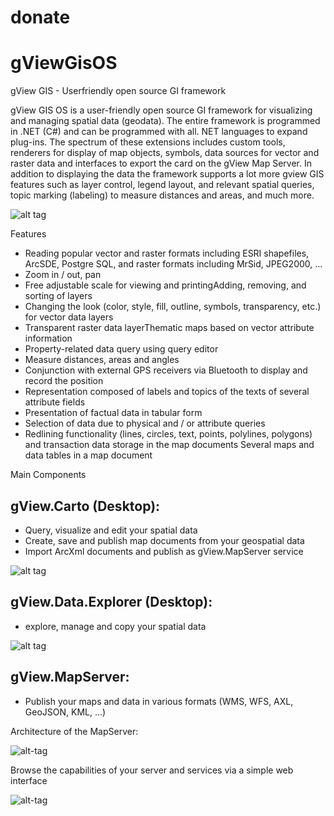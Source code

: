 # donate

# gViewGisOS
gView GIS - Userfriendly open source GI framework

gView GIS OS is a user-friendly open source GI framework for visualizing and managing spatial data (geodata). The entire framework is programmed in .NET (C#) and can be programmed with all. NET languages to expand plug-ins. The spectrum of these extensions includes custom tools, renderers for display of map objects, symbols, data sources for vector and raster data and interfaces to export the card on the gView Map Server. In addition to displaying the data the framework supports a lot more gview GIS features such as layer control, legend layout, and relevant spatial queries, topic marking (labeling) to measure distances and areas, and much more.

![alt tag](http://www.codeplex.com/Download?ProjectName=gviewgis&DownloadId=417769)

Features

* Reading popular vector and raster formats including ESRI shapefiles, ArcSDE, Postgre SQL, and raster formats including MrSid, JPEG2000, ...
* Zoom in / out, pan
* Free adjustable scale for viewing and printingAdding, removing, and sorting of layers 
* Changing the look (color, style, fill, outline, symbols, transparency, etc.) for vector data layers
* Transparent raster data layerThematic maps based on vector attribute information
* Property-related data query using query editor
* Measure distances, areas and angles 
* Conjunction with external GPS receivers via Bluetooth to display and record the position
* Representation composed of labels and topics of the texts of several attribute fields
* Presentation of factual data in tabular form 
* Selection of data due to physical and / or attribute queries
* Redlining functionality (lines, circles, text, points, polylines, polygons) and transaction data storage in the map documents Several maps and data tables in a map document 


Main Components

## gView.Carto (Desktop):
* Query, visualize and edit your spatial data
* Create, save and publish map documents from your geospatial data
* Import ArcXml documents and publish as gView.MapServer service 

![alt tag](http://download-codeplex.sec.s-msft.com/Download?ProjectName=gviewgis&DownloadId=524809)

## gView.Data.Explorer (Desktop):
* explore, manage and copy your spatial data 

![alt tag](http://download-codeplex.sec.s-msft.com/Download?ProjectName=gviewgis&DownloadId=524810)

## gView.MapServer:
* Publish your maps and data in various formats (WMS, WFS, AXL, GeoJSON, KML, ...)  

Architecture of the MapServer:

![alt-tag](http://download-codeplex.sec.s-msft.com/Download?ProjectName=gviewgis&DownloadId=437963)

Browse the capabilities of your server and services via a simple web interface

![alt-tag](http://download-codeplex.sec.s-msft.com/Download?ProjectName=gviewgis&DownloadId=437964)


